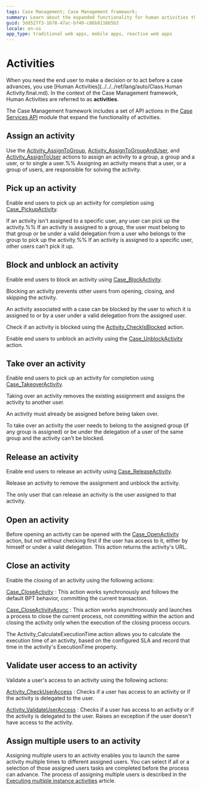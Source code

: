 ```yaml
---
tags: Case Management; Case Management framework;
summary: Learn about the expanded functionality for human activities that the Case Management framework provides.
guid: 3dd527f3-1678-47ac-bf40-c86b8116b5b3
locale: en-us
app_type: traditional web apps, mobile apps, reactive web apps
---
```


# Activities

When you need the end user to make a decision or to act before a case advances, you use [Human Activities](../../../ref/lang/auto/Class.Human Activity.final.md). In the context of the Case Management framework,  Human Activities are referred to as **activities**.

The Case Management framework includes a set of API actions in the [Case Services API](./ref/auto/CaseServices_API.final.md) module that expand the functionality of activities.

## Assign an activity

Use the [Activity_AssignToGroup](./ref/auto/CaseServices_API.final.md#Activity_AssignToGroup), [Activity_AssignToGroupAndUser](./ref/auto/CaseServices_API.final.md#Activity_AssignToGroupAndUser), and [Activity_AssignToUser](./ref/auto/CaseServices_API.final.md#Activity_AssignToUser) actions to assign an activity to a group, a group and a user, or to single a user.%%
Assigning an activity means that a user, or a group of users, are responsible for solving the activity.

## Pick up an activity

Enable end users to pick up an activity for completion using [Case_PickupActivity](./ref/auto/CaseServices_API.final.md#Case_PickupActivity).

If an activity isn't assigned to a specific user, any user can pick up the activity.%%
If an activity is assigned to a group, the user must belong to that group or be under a valid delegation from a user who belongs to the group to pick up the activity.%%
If an activity is assigned to a specific user, other users can't pick it up.

## Block and unblock an activity

Enable end users to block an activity using [Case_BlockActivity](./ref/auto/CaseServices_API.final.md#Case_BlockActivity).

Blocking an activity prevents other users from opening, closing, and skipping the activity.

An activity associated with a case can be blocked by the user to which it is assigned to or by a user under a valid delegation from the assigned user.  

Check if an activity is blocked using the [Activity_CheckIsBlocked](./ref/auto/CaseServices_API.final.md#Activity_CheckIsBlocked) action.

Enable end users to unblock an activity using the [Case_UnblockActivity](./ref/auto/CaseServices_API.final.md#Case_UnblockActivity) action.

## Take over an activity

Enable end users to pick up an activity for completion using [Case_TakeoverActivity](./ref/auto/CaseServices_API.final.md#Case_TakeoverActivity).

Taking over an activity removes the existing assignment and assigns the activity to another user.

An activity must already be assigned before being taken over.

To take over an activity the user needs to belong to the assigned group (if any group is assigned) or be under the delegation of a user of the same group and the activity can't be blocked.

## Release an activity

Enable end users to release an activity using [Case_ReleaseActivity](./ref/auto/CaseServices_API.final.md#Case_ReleaseActivity).

Release an activity to remove the assignment and unblock the activity.

The only user that can release an activity is the user assigned to that activity.

## Open an activity

Before opening an activity can be opened with the [Case_OpenActivity](./ref/auto/CaseServices_API.final.md#Case_OpenActivity) action, but not without checking first if the user has access to it, either by himself or under a valid delegation. This action returns the activity's URL.

## Close an activity

Enable the closing of an activity using the following actions:

[Case_CloseActivity](./ref/auto/CaseServices_API.final.md#Case_CloseActivity)
:   This action works synchronously and follows the default BPT behavior, committing the current transaction.

[Case_CloseActivityAsync](./ref/auto/CaseServices_API.final.md#Case_CloseActivityAsync)
:    This action works asynchronously and launches a process to close the current process, not committing within the action and closing the activity only when the execution of the closing process occurs.

The Activity_CalculateExecutionTime action allows you to calculate the execution time of an activity, based on the configured SLA and record that time in the activity's ExecutionTime property.

## Validate user access to an activity

Validate a user's access to an activity using the following actions:

[Activity_CheckUserAccess](./ref/auto/CaseServices_API.final.md#Activity_CheckUserAccess)
:   Checks if a user has access to an activity or if the activity is delegated to the user.

[Activity_ValidateUserAccess](./ref/auto/CaseServices_API.final.md#Activity_ValidateUserAccess)
:   Checks if a user has access to an activity or if the activity is delegated to the user. Raises an exception if the user doesn't have access to the activity.

## Assign multiple users to an activity

Assigning multiple users to an activity enables you to launch the same activity multiple times to different assigned users. You can select if all or a selection of those assigned users tasks are completed before the process can advance. The process of assigning multiple users is described in the [Executing multiple instance activities](../../processes/design-patterns/multiple-instance-activities.md) article.
